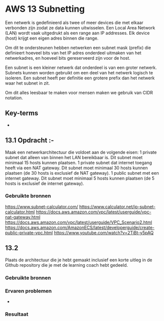 # AWS 13 Subnetting
Een netwerk is gedefinieerd als twee of meer devices die met elkaar verbonden zijn zodat ze data kunnen uitwisselen. Een Local Area Network (LAN) wordt vaak uitgedrukt als een range aan IP addresses. Elk device (host) krijgt een eigen adres binnen die range.

Om dit te ondersteunen hebben netwerken een subnet mask (prefix) die definieert hoeveel bits van het IP adres onderdeel uitmaken van het netwerkadres, en hoeveel bits gereserveerd zijn voor de host.

Een subnet is een kleiner netwerk dat onderdeel is van een groter netwerk. Subnets kunnen worden gebruikt om een deel van het netwerk logisch te isoleren. Een subnet heeft per definitie een grotere prefix dan het netwerk waar het subnet in zit.

Om dit alles leesbaar te maken voor mensen maken we gebruik van CIDR notation.



## Key-terms
- 

## 13.1 Opdracht :- 
Maak een netwerkarchitectuur die voldoet aan de volgende eisen:
1 private subnet dat alleen van binnen het LAN bereikbaar is. Dit subnet moet minimaal 15 hosts kunnen plaatsen.
1 private subnet dat internet toegang heeft via een NAT gateway. Dit subnet moet minimaal 30 hosts kunnen plaatsen (de 30 hosts is exclusief de NAT gateway).
1 public subnet met een internet gateway. Dit subnet moet minimaal 5 hosts kunnen plaatsen (de 5 hosts is exclusief de internet gateway).

### Gebruikte bronnen 
https://www.subnet-calculator.com/
https://www.calculator.net/ip-subnet-calculator.html
https://docs.aws.amazon.com/vpc/latest/userguide/vpc-nat-gateway.html
https://docs.aws.amazon.com/vpc/latest/userguide/VPC_Scenario2.html
https://docs.aws.amazon.com/AmazonECS/latest/developerguide/create-public-private-vpc.html
https://www.youtube.com/watch?v=2TiBt-y5pAQ

## 13.2 
Plaats de architectuur die je hebt gemaakt inclusief een korte uitleg in de Github repository die je met de learning coach hebt gedeeld.

### Gebruikte bronnen



### Ervaren problemen
- 
### Resultaat
